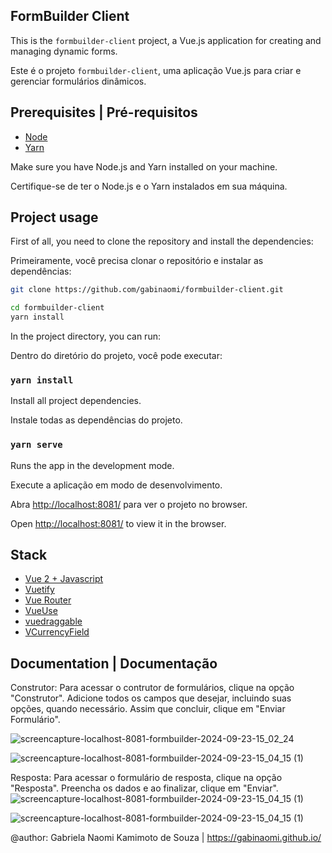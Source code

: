 


## FormBuilder Client

This is the `formbuilder-client` project, a Vue.js application for creating and managing dynamic forms.

Este é o projeto `formbuilder-client`, uma aplicação Vue.js para criar e gerenciar formulários dinâmicos.


## Prerequisites | Pré-requisitos
- [Node](https://nodejs.org/en/)
- [Yarn](https://yarnpkg.com/)

Make sure you have Node.js and Yarn installed on your machine.

Certifique-se de ter o Node.js e o Yarn instalados em sua máquina.

## Project usage

First of all, you need to clone the repository and install the dependencies:

Primeiramente, você precisa clonar o repositório e instalar as dependências:
 
```bash
git clone https://github.com/gabinaomi/formbuilder-client.git

cd formbuilder-client
yarn install
```

In the project directory, you can run:

Dentro do diretório do projeto, você pode executar:

### `yarn install`

Install all project dependencies.

Instale todas as dependências do projeto.
 

### `yarn serve`

Runs the app in the development mode.

Execute a aplicação em modo de desenvolvimento.

Abra [http://localhost:8081/](http://localhost:8081/) para ver o projeto no browser.

Open [http://localhost:8081/](http://localhost:8081/) to view it in the browser.



## Stack
- [Vue 2 + Javascript](https://vuejs.org/)
- [Vuetify](https://vuetifyjs.com/en/)
- [Vue Router](https://router.vuejs.org/)
- [VueUse](https://vueuse.org/guide/)
- [vuedraggable](https://www.npmjs.com/package/vuedraggable)
- [VCurrencyField](https://www.npmjs.com/package/v-currency-field)

## Documentation | Documentação

Construtor: Para acessar o contrutor de formulários, clique na opção "Construtor". Adicione todos os campos que desejar, incluindo suas opções, quando necessário. Assim que concluir, clique em "Enviar Formulário".
 
![screencapture-localhost-8081-formbuilder-2024-09-23-15_02_24](https://github.com/user-attachments/assets/d76bf127-ba93-4dd7-a8c8-f391edeac7d9)

![screencapture-localhost-8081-formbuilder-2024-09-23-15_04_15 (1)](https://github.com/user-attachments/assets/a2882937-b137-4d3e-b169-6f09401b3990)


Resposta: Para acessar o formulário de resposta, clique na opção "Resposta". Preencha os dados e ao finalizar, clique em "Enviar".
![screencapture-localhost-8081-formbuilder-2024-09-23-15_04_15 (1)](https://github.com/user-attachments/assets/e75fb13f-b3a3-4a02-97e4-c7bdc5edabd7)

![screencapture-localhost-8081-formbuilder-2024-09-23-15_04_15 (1)](https://github.com/user-attachments/assets/c050d646-9e13-48e5-96d5-3b12c0b97546)


@author: Gabriela Naomi Kamimoto de Souza | https://gabinaomi.github.io/

